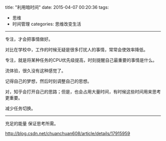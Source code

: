 title: "利用暗时间"
date: 2015-04-07 00:20:36
tags: 
- 思维
- 时间管理
categories: 思维改变生活
---
专注，才会把事情做好。

对比在学校中，工作的时候无疑是很多打扰人的事情，常常会使效率降低。

专注，就是将某种任务的CPU优先级提高，时刻提醒自己最重要的事情是什么。

流体验，很久没有这种感觉了。

记得自己的梦想，然后时刻调整自己的思想。

对，知乎会打开自己的思路；但是，也会占用大量时间，有时候这些时间用来思考更重要。


减少任务切换。




----





充足的能量 保证思考所需。

http://blog.csdn.net/chuanchuan608/article/details/17915959